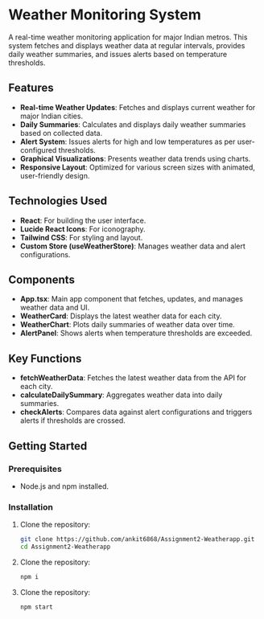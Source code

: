 # Weather Monitoring System

A real-time weather monitoring application for major Indian metros. This system fetches and displays weather data at regular intervals, provides daily weather summaries, and issues alerts based on temperature thresholds.

## Features

- **Real-time Weather Updates**: Fetches and displays current weather for major Indian cities.
- **Daily Summaries**: Calculates and displays daily weather summaries based on collected data.
- **Alert System**: Issues alerts for high and low temperatures as per user-configured thresholds.
- **Graphical Visualizations**: Presents weather data trends using charts.
- **Responsive Layout**: Optimized for various screen sizes with animated, user-friendly design.

## Technologies Used

- **React**: For building the user interface.
- **Lucide React Icons**: For iconography.
- **Tailwind CSS**: For styling and layout.
- **Custom Store (useWeatherStore)**: Manages weather data and alert configurations.

## Components

- **App.tsx**: Main app component that fetches, updates, and manages weather data and UI.
- **WeatherCard**: Displays the latest weather data for each city.
- **WeatherChart**: Plots daily summaries of weather data over time.
- **AlertPanel**: Shows alerts when temperature thresholds are exceeded.

## Key Functions

- **fetchWeatherData**: Fetches the latest weather data from the API for each city.
- **calculateDailySummary**: Aggregates weather data into daily summaries.
- **checkAlerts**: Compares data against alert configurations and triggers alerts if thresholds are crossed.

## Getting Started

### Prerequisites

- Node.js and npm installed.

### Installation

1. Clone the repository:
   ```bash
   git clone https://github.com/ankit6868/Assignment2-Weatherapp.git
   cd Assignment2-Weatherapp
1. Clone the repository:
   ```bash
   npm i
1. Clone the repository:
   ```bash
   npm start
